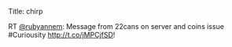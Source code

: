 Title: chirp

RT <a href="http://twitter.com/rubyannem">@rubyannem</a>: Message from 22cans on server and coins issue #Curiousity <a href="http://t.co/jMPCjfSD">http://t.co/jMPCjfSD</a>!

